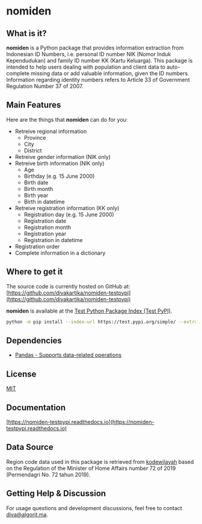 # nomiden

## What is it?

**nomiden** is a Python package that provides information extraction from Indonesian ID Numbers, i.e. personal ID number NIK (Nomor Induk Kependudukan) and family ID number KK (Kartu Keluarga). This package is intended to help users dealing with population and client data to auto-complete missing data or add valuable information, given the ID numbers. Information regarding identity numbers refers to Article 33 of Government Regulation Number 37 of 2007.

## Main Features
Here are the things that **nomiden** can do for you:

  - Retreive regional information 
    - Province
    - City
    - District
  - Retreive gender information (NIK only)
  - Retreive birth information (NIK only)
    - Age
    - Birthday (e.g. 15 June 2000)
    - Birth date
    - Birth month
    - Birth year
    - Birth in datetime
  - Retreive registration information (KK only)
    - Registration day (e.g. 15 June 2000)
    - Registration date
    - Registration month
    - Registration year
    - Registration in datetime
  - Registration order
  - Complete information in a dictionary

## Where to get it
The source code is currently hosted on GitHub at: [https://github.com/divakartika/nomiden-testpypi](https://github.com/divakartika/nomiden-testpypi)

**nomiden** is available at the [Test Python Package Index (Test PyPI)](https://test.pypi.org/project/nomiden/).

```sh
python -m pip install --index-url https://test.pypi.org/simple/ --extra-index-url https://pypi.org/simple nomiden
```

## Dependencies
- [Pandas - Supports data-related operations](https://pandas.pydata.org)

## License
[MIT](LICENSE)

## Documentation
[https://nomiden-testpypi.readthedocs.io](https://nomiden-testpypi.readthedocs.io) 

## Data Source
Region code data used in this package is retrieved from [kodewilayah](https://github.com/kodewilayah/permendagri-72-2019) based on the Regulation of the Minister of Home Affairs number 72 of 2019 (Permendagri No. 72 tahun 2019).

## Getting Help & Discussion

For usage questions and development discussions, feel free to contact diva@algorit.ma.